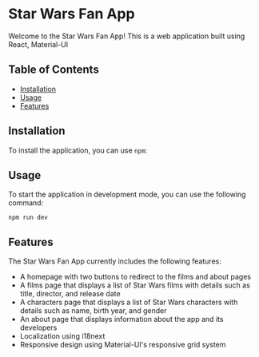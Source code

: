 # Star Wars Fan App

Welcome to the Star Wars Fan App! This is a web application built using React, Material-UI
## Table of Contents

- [Installation](#installation)
- [Usage](#usage)
- [Features](#features)

## Installation

To install the application, you can use `npm`:

## Usage

To start the application in development mode, you can use the following command:

`npm run dev`

## Features

The Star Wars Fan App currently includes the following features:

- A homepage with two buttons to redirect to the films and about pages
- A films page that displays a list of Star Wars films with details such as title, director, and release date
- A characters page that displays a list of Star Wars characters with details such as name, birth year, and gender
- An about page that displays information about the app and its developers
- Localization using i18next
- Responsive design using Material-UI's responsive grid system


